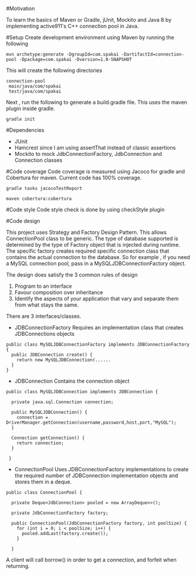 #Motivation

To learn the basics of Maven or Gradle, jUnit, Mockito and Java 8 by implementing active911's C++ connection pool in Java.

#Setup
Create development environment using Maven by running the following
```
mvn archetype:generate -DgroupId=com.spakai -DartifactId=connection-pool -Dpackage=com.spakai -Dversion=1.0-SNAPSHOT
```
This will create the following directories
```
connection-pool
 main/java/com/spakai
 test/java/com/spakai
```

Next , run the following to generate a build.gradle file. This uses the maven plugin inside gradle.

```
gradle init
```

#Dependencies

- JUnit
- Hamcrest since I am using assertThat instead of classic assertions
- Mockito to mock JdbConnectionFactory, JdbConnection and Connection classes

#Code coverage
Code coverage is measured using Jacoco for gradle and Cobertura for maven.
Current code has 100% coverage.

```
gradle tasks jacocoTestReport
```


```
maven cobertura:cobertura
```

#Code style
Code style check is done by using checkStyle plugin

#Code design

This project uses Strategy and Factory Design Pattern. This allows ConnectionPool class to be generic. The type of database supported is determined by the type of Factory object that is injected during runtime. The specific factory creates required specific connection class that contains the actual connection to the database. So for example , if you need a MySQL connection pool, pass in a MySQLJDBConnectionFactory object.

The design does satisfy the 3 common rules of design

1. Program to an interface
2. Favour composition over inheritance
3. Identify the aspects of your application that vary and separate them from what stays the same.

There are 3 interfaces/classes.

- JDBConnectionFactory
Requires an implementation class that creates JDBConnections objects
```
public class MySQLJDBConnectionFactory implements JDBConnectionFactory {
  public JDBConnection create() {
    return new MySQLJDBConnection(......
  }
}
```

- JDBConnection
Contains the connection object
```
public class MySQLJDBConnection implements JDBConnection {

  private java.sql.Connection connection;

  public MySQLJDBConnection() {
    connection = DriverManager.getConnection(username,password,host,port,"MySQL");
  }

  Connection getConnection() {
    return connection;
  }

 }
```

- ConnectionPool
Uses JDBConnectionFactory implementations to create the required number of JDBConnection implementation objects and stores them in a deque.

```
public class ConnectionPool {

  private Deque<JdbConnection> pooled = new ArrayDeque<>();

  private JdbConnectionFactory factory;

  public ConnectionPool(JdbConnectionFactory factory, int poolSize) {
    for (int i = 0; i < poolSize; i++) {
      pooled.addLast(factory.create());
    }

  }
```
A client will call borrow() in order to get a connection, and forfeit when returning.



